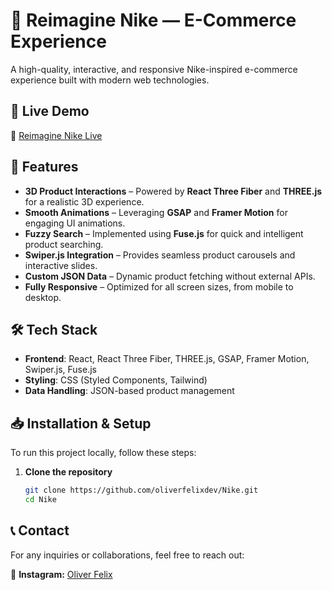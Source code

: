 # 🏀 Reimagine Nike — E-Commerce Experience

A high-quality, interactive, and responsive Nike-inspired e-commerce experience built with modern web technologies.

## 🚀 Live Demo

🔗 [Reimagine Nike Live](https://reimaginenike.vercel.app/)

## 📌 Features

- **3D Product Interactions** – Powered by **React Three Fiber** and **THREE.js** for a realistic 3D experience.
- **Smooth Animations** – Leveraging **GSAP** and **Framer Motion** for engaging UI animations.
- **Fuzzy Search** – Implemented using **Fuse.js** for quick and intelligent product searching.
- **Swiper.js Integration** – Provides seamless product carousels and interactive slides.
- **Custom JSON Data** – Dynamic product fetching without external APIs.
- **Fully Responsive** – Optimized for all screen sizes, from mobile to desktop.

## 🛠️ Tech Stack

- **Frontend**: React, React Three Fiber, THREE.js, GSAP, Framer Motion, Swiper.js, Fuse.js
- **Styling**: CSS (Styled Components, Tailwind)
- **Data Handling**: JSON-based product management

## 📥 Installation & Setup

To run this project locally, follow these steps:

1. **Clone the repository**
   ```bash
   git clone https://github.com/oliverfelixdev/Nike.git
   cd Nike
   ```

## 📞 Contact

For any inquiries or collaborations, feel free to reach out:

📩 **Instagram:** [Oliver Felix](https://instagram.com/oliverfelix.dev)
